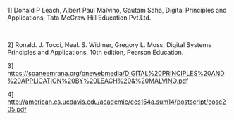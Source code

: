 

1] Donald P Leach, Albert Paul Malvino, Gautam Saha, Digital Principles and Applications, Tata McGraw Hill Education Pvt.Ltd.

</br>

2] Ronald. J. Tocci, Neal. S. Widmer, Gregory L. Moss, Digital Systems Principles and Applications, 10th edition, Pearson Education.

3] https://soaneemrana.org/onewebmedia/DIGITAL%20PRINCIPLES%20AND%20APPLICATION%20BY%20LEACH%20&%20MALVINO.pdf

4] http://american.cs.ucdavis.edu/academic/ecs154a.sum14/postscript/cosc205.pdf

